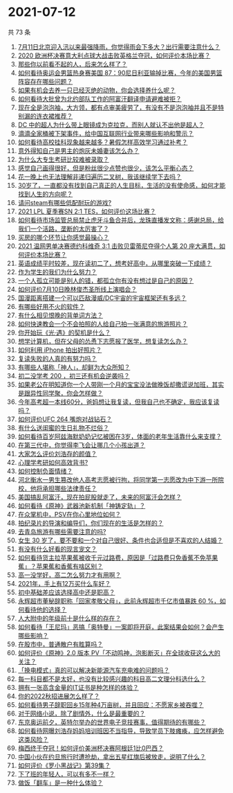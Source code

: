 # 2021-07-12

共 73 条

<!-- BEGIN -->
<!-- 最后更新时间 Mon Jul 12 2021 07:01:36 GMT+0800 (China Standard Time) -->

1. [7月11日北京迎入汛以来最强降雨，你觉得雨会下多大？出行需要注意什么？](https://www.zhihu.com/question/471533010)
2. [2020
   欧洲杯决赛意大利点球大战击败英格兰夺冠，如何评价本场比赛？](https://www.zhihu.com/question/471657672)
3. [那些你以前看不起的人，后来怎么样了？](https://www.zhihu.com/question/60479561)
4. [如何看待奥运会男篮热身赛美国
   87：90尼日利亚输掉比赛，今年的美国男篮阵容存在哪些问题？](https://www.zhihu.com/question/471503895)
5. [如果有机会去养一只已经灭绝的动物，你会选择养什么呢？](https://www.zhihu.com/question/408285096)
6. [如何看待大批曾为北约部队工作的阿富汗翻译申请避难被拒？](https://www.zhihu.com/question/471612785)
7. [现在全是泡泡袖，大方领，都有点审美疲劳了，有没有不是泡泡袖并且不是特别漏的连衣裙推荐？](https://www.zhihu.com/question/462523005)
8. [DC 中的超人为什么带上眼镜成为克拉克，而别人就认不出他是超人？](https://www.zhihu.com/question/470959218)
9. [滴滴全家桶被下架事件，给中国互联网行业带来哪些影响和警示？](https://www.zhihu.com/question/471242804)
10. [如何看待高校挂科现象越来越多？暑假怎样高效学习通过补考？](https://www.zhihu.com/question/471551123)
11. [意外得知自己是男主的炮灰未婚妻该怎么办？](https://www.zhihu.com/question/469837216)
12. [为什么大专生考研比较难被录取？](https://www.zhihu.com/question/271013499)
13. [感觉自己画得很好，但是粉丝很少点赞也很少，该怎么平衡心态？](https://www.zhihu.com/question/471412359)
14. [花一晚上也无法理解非递归遍历二叉树，我该继续学下去吗？](https://www.zhihu.com/question/387295413)
15. [30岁了，一直都没有找到自己真正的人生目标，生活的没有使命感，如何才能找到人生的方向呢？](https://www.zhihu.com/question/19760164)
16. [请问steam有哪些低配耐玩的游戏?](https://www.zhihu.com/question/355354021)
17. [2021 LPL 夏季赛SN 2:1 TES，如何评价这场比赛？](https://www.zhihu.com/question/471568606)
18. [如何看待市场监管总局禁止虎牙斗鱼合并后，龙珠直播发文称：感谢总局，给我们一个活路，垄断的太厉害了？](https://www.zhihu.com/question/471401960)
19. [买房的哪个环节让你感觉最操心？](https://www.zhihu.com/question/470473641)
20. [2021 温网男单决赛德约科维奇 3:1 击败贝雷蒂尼夺得个人第 20
    座大满贯，如何评价本场比赛？](https://www.zhihu.com/question/471646775)
21. [英语成绩平时较差，现在读初二了，想考好高中，从哪里突破一下成绩？](https://www.zhihu.com/question/470892638)
22. [作为学生的我们为什么努力？](https://www.zhihu.com/question/470550277)
23. [一个人孤立可能是别人的错，都孤立你有没有想过是自己的原因？](https://www.zhihu.com/question/469497285)
24. [如何评价7月10日晚林俊杰圣所线上演唱会？](https://www.zhihu.com/question/471435723)
25. [国漫距离搭建一个可以匹敌漫威/DC宇宙的宇宙框架还有多远？](https://www.zhihu.com/question/470496281)
26. [有哪些好用不火的软件？](https://www.zhihu.com/question/310110592)
27. [有什么相见恨晚的背单词方法？](https://www.zhihu.com/question/48040579)
28. [如何快速教会一个不会拍照的人给自己拍一张满意的旅游照片？](https://www.zhihu.com/question/21683968)
29. [你开始玩《光·遇》的契机是什么？](https://www.zhihu.com/question/466376863)
30. [想学计算机，但在父母的怂恿下志愿报了医学，想复读怎么办？](https://www.zhihu.com/question/470621971)
31. [如何利用 iPhone 拍出好照片？](https://www.zhihu.com/question/20746932)
32. [复读失败的人真的有努力吗？](https://www.zhihu.com/question/468243821)
33. [有哪些人堪称「神人」，却鲜为大众所知？](https://www.zhihu.com/question/39408533)
34. [初二没学考 200 ，初三还有机会逆袭吗？](https://www.zhihu.com/question/469647742)
35. [如果老公在明知道你一个人带刚一个月的宝宝没法做晚饭却撒谎说加班，其实是跟异性同学聚，你会怎样做？](https://www.zhihu.com/question/470868422)
36. [今年高考超一本线60分，爸妈想让我复读，但我自己也不确定，我应该复读吗？](https://www.zhihu.com/question/470979430)
37. [如何评价UFC 264 嘴炮对战钻石？](https://www.zhihu.com/question/471526401)
38. [有什么送闺蜜的生日礼物不烂俗？](https://www.zhihu.com/question/310113748)
39. [如何看待百岁阿兹海默奶奶记忆被困在3岁，体面的老年生活靠什么来支撑？](https://www.zhihu.com/question/471164232)
40. [在第三代中，你觉得李飞会让哪几个小孩出道？](https://www.zhihu.com/question/469727398)
41. [大家怎么评价刘浩存的颜值？](https://www.zhihu.com/question/415082238)
42. [心理学考研如何高效背书?](https://www.zhihu.com/question/367658708)
43. [如何控制负面情绪？](https://www.zhihu.com/question/20082759)
44. [河北衡水一男生篡改他人高考志愿被行拘，将同学第一志愿改为中下游一所院校，他将承担哪些法律责任？](https://www.zhihu.com/question/471217744)
45. [美国搞乱阿富汗，现在拍屁股就走了，未来的阿富汗会怎样？](https://www.zhihu.com/question/470254637)
46. [如何看待《原神》武器池新机制「神铸定轨」？](https://www.zhihu.com/question/471242389)
47. [在众掌机中，PSV在你心里地位如何？](https://www.zhihu.com/question/471086899)
48. [拍纪录片的导演和编导们，你们现在的生活是怎样的？](https://www.zhihu.com/question/21367029)
49. [去青岛旅游有哪些需要注意的吗?](https://www.zhihu.com/question/463940803)
50. [女生 30
    岁了，要不要和一个对自己很好、条件也合适但是不喜欢的人结婚？](https://www.zhihu.com/question/463821091)
51. [有没有什么好看的现言宠文？](https://www.zhihu.com/question/296896817)
52. [如何看待货主拉苹果蕉被收千元过路费，原因是「过路费只免香蕉不免苹果蕉」？苹果蕉和香蕉有啥区别？](https://www.zhihu.com/question/471137088)
53. [高一没学好，高二怎么努力才有用啊？](https://www.zhihu.com/question/469064233)
54. [2021年，手上有12万买什么车好？](https://www.zhihu.com/question/453534204)
55. [初中基础差应该选择高中还是职高？](https://www.zhihu.com/question/470991038)
56. [永辉超市董秘辞职称「回家孝敬父母」，此前永辉超市千亿市值暴跌 60
    %，如何看待他的选择？](https://www.zhihu.com/question/470636516)
57. [人大附中的年级前十是什么样的存在？](https://www.zhihu.com/question/322801940)
58. [如何看待「王尼玛」恶搞「奥特曼」一案即将开庭，此案结果会如何？会产生哪些影响？](https://www.zhihu.com/question/471109088)
59. [在股市中，普通散户有胜算吗？](https://www.zhihu.com/question/462749796)
60. [如何评价《原神》2.0 版本
    PV「不动鸣神，泡影断灭」在全球收获这么大的关注？](https://www.zhihu.com/question/471289239)
61. [「换电模式」真的可以解决新能源汽车充电难的问题吗？](https://www.zhihu.com/question/452052665)
62. [每一科目都不是太好，也没有比较感兴趣的科目高二文理分科选什么？](https://www.zhihu.com/question/468020385)
63. [拥有一张高含金量的IT证书是种怎样的体验？](https://www.zhihu.com/question/470628182)
64. [你的2022秋招进展怎么样了？](https://www.zhihu.com/question/351714717)
65. [如何看待男子辞职回乡15年种4万亩树，并且回应：不愿家乡被吞噬？](https://www.zhihu.com/question/471104371)
66. [对于网络小说，除了剧情外，什么是最重要的？](https://www.zhihu.com/question/471258652)
67. [东京奥运前夕，英特尔举办的世界电子竞技赛事，值得期待的有哪些？](https://www.zhihu.com/question/471064617)
68. [如何看待网曝刘浩存妈妈培训班因不当指导，导致学员下肢瘫痪，应怎样避免这类风险？](https://www.zhihu.com/question/471509047)
69. [梅西终于夺冠！如何评价美洲杯决赛阿根廷1比0巴西？](https://www.zhihu.com/question/471502194)
70. [中国小伙在约旦旅行时遭抢劫，拿出五星红旗后被放走，说明了什么？](https://www.zhihu.com/question/471187170)
71. [如何评价《罗小黑战记》第39集？](https://www.zhihu.com/question/471096080)
72. [下了班的年轻人，可以有多不一样？](https://www.zhihu.com/question/471089114)
73. [做饭「翻车」是一种什么体验？](https://www.zhihu.com/question/470377393)

<!-- END -->
